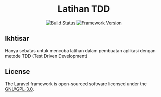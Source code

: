 <h1 align="center">Latihan TDD</h1>

<p align="center">
<a href="https://travis-ci.org/yudiandela/latihan-tdd"><img src="https://travis-ci.org/yudiandela/latihan-tdd.svg" alt="Build Status"></a>
<a href="https://github.com/laravel/framework"><img src="https://img.shields.io/badge/Laravel-%5E5.7-orange.svg" alt="Framework Version"></a>
</p>

## Ikhtisar

Hanya sebatas untuk mencoba latihan dalam pembuatan aplikasi dengan metode TDD (Test Driven Development)


## License

The Laravel framework is open-sourced software licensed under the [GNU/GPL-3.0](https://opensource.org/licenses/GPL-3.0).
